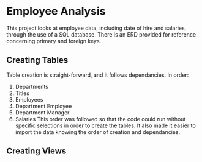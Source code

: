 # Employee Analysis
This project looks at employee data, including date of hire and salaries, through the use of a SQL database. There is an ERD provided for reference concerning primary and foreign keys.

## Creating Tables
Table creation is straight-forward, and it follows dependancies. In order: 
1. Departments
2. Titles
3. Employees
4. Department Employee
5. Department Manager
6. Salaries
This order was followed so that the code could run without specific selections in order to create the tables. It also made it easier to import the data knowing the order of creation and dependancies.

## Creating Views
